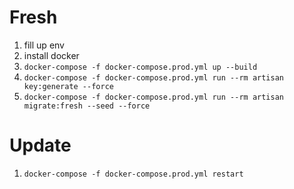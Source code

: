 # Fresh

1. fill up env
2. install docker
3. `docker-compose -f docker-compose.prod.yml up --build`
4. `docker-compose -f docker-compose.prod.yml run --rm artisan key:generate --force`
5. `docker-compose -f docker-compose.prod.yml run --rm artisan migrate:fresh --seed --force`

# Update

1. `docker-compose -f docker-compose.prod.yml restart`
